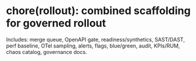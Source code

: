 # chore(rollout): combined scaffolding for governed rollout
Includes: merge queue, OpenAPI gate, readiness/synthetics, SAST/DAST, perf baseline,
OTel sampling, alerts, flags, blue/green, audit, KPIs/RUM, chaos catalog, governance docs.
